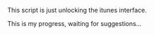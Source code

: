 This script is just unlocking the itunes interface.

This is my progress, waiting for suggestions...
